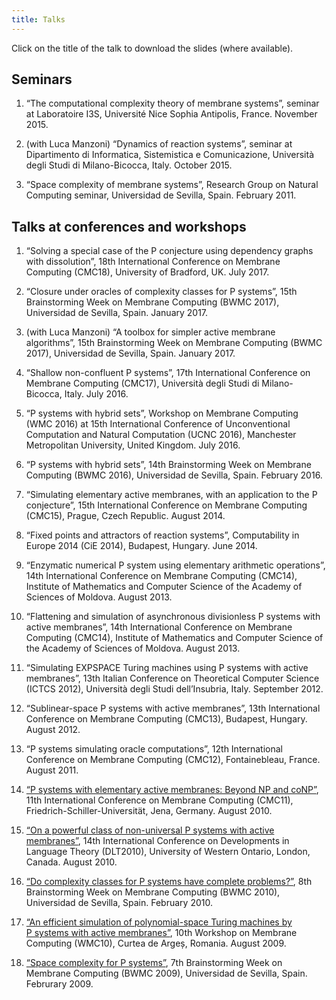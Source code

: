 ```yaml
---
title: Talks
---
```


Click on the title of the talk to download the slides (where available).

Seminars
--------

1. “The computational complexity theory of membrane systems”, seminar at Laboratoire I3S, Université Nice Sophia Antipolis, France. November 2015.

1. (with Luca Manzoni) “Dynamics of reaction systems”, seminar at Dipartimento di Informatica, Sistemistica e Comunicazione, Università degli Studi di Milano-Bicocca, Italy. October 2015.

1. “Space complexity of membrane systems”, Research Group on Natural Computing seminar, Universidad de Sevilla, Spain. February 2011.

Talks at conferences and workshops
----------------------------------

1. “Solving a special case of the P conjecture using dependency graphs with dissolution”, 18th International Conference on Membrane Computing (CMC18), University of Bradford, UK. July 2017.

1. “Closure under oracles of complexity classes for P systems”, 15th Brainstorming Week on Membrane Computing (BWMC 2017), Universidad de Sevilla, Spain. January 2017.

1. (with Luca Manzoni) “A toolbox for simpler active membrane algorithms”, 15th Brainstorming Week on Membrane Computing (BWMC 2017), Universidad de Sevilla, Spain. January 2017.

1. “Shallow non-confluent P systems”, 17th International Conference on Membrane Computing (CMC17), Università degli Studi di Milano-Bicocca, Italy. July 2016.

1. “P systems with hybrid sets”, Workshop on Membrane Computing (WMC 2016) at 15th International Conference of Unconventional Computation and Natural Computation (UCNC 2016), Manchester Metropolitan University, United Kingdom. July 2016.

1. “P systems with hybrid sets”, 14th Brainstorming Week on Membrane Computing (BWMC 2016), Universidad de Sevilla, Spain. February 2016.

1. “Simulating elementary active membranes, with an application to the P conjecture”, 15th International Conference on Membrane Computing (CMC15), Prague, Czech Republic. August 2014.

1. “Fixed points and attractors of reaction systems”, Computability in Europe 2014 (CiE 2014), Budapest, Hungary. June 2014.

1. “Enzymatic numerical P system using elementary arithmetic operations”, 14th International Conference on Membrane Computing (CMC14), Institute of Mathematics and Computer Science of the Academy of Sciences of Moldova. August 2013.

1. “Flattening and simulation of asynchronous divisionless P systems with active membranes”, 14th International Conference on Membrane Computing (CMC14), Institute of Mathematics and Computer Science of the Academy of Sciences of Moldova. August 2013.

1. “Simulating EXPSPACE Turing machines using P systems with active membranes”, 13th Italian Conference on Theoretical Computer Science (ICTCS 2012), Università degli Studi dell’Insubria, Italy. September 2012.

1. “Sublinear-space P systems with active membranes”, 13th International Conference on Membrane Computing (CMC13), Budapest, Hungary. August 2012.

1. “P systems simulating oracle computations”, 12th International Conference on Membrane Computing (CMC12), Fontainebleau, France. August 2011.

1. [“P systems with elementary active membranes: Beyond NP and coNP”](p-systems-with-active-membranes-beyond-np-and-conp.pdf), 11th International Conference on Membrane Computing (CMC11), Friedrich-Schiller-Universität, Jena, Germany. August 2010.

1. [“On a powerful class of non-universal P systems with active membranes”](on-powerful-class-of-non-universal-p-systems-with-active-membranes.pdf), 14th International Conference on Developments in Language Theory (DLT2010), University of Western Ontario, London, Canada. August 2010.

1. [“Do complexity classes for P systems have complete problems?”](do-complexity-classes-for-p-systems-have-complete-problems.pdf), 8th Brainstorming Week on Membrane Computing (BWMC 2010), Universidad de Sevilla, Spain. February 2010.

1. [“An efficient simulation of polynomial-space Turing machines by P systems with active membranes”](efficient-simulation-of-polynomial-space-turing-machines-by-p-systems-with-active-membranes.pdf), 10th Workshop on Membrane Computing (WMC10), Curtea de Argeș, Romania. August 2009.

1. [“Space complexity for P systems”](space-complexity-for-p-systems.pdf), 7th Brainstorming Week on Membrane Computing (BWMC 2009), Universidad de Sevilla, Spain. Februrary 2009.
